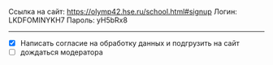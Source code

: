 Ссылка на сайт: https://olymp42.hse.ru/school.html#signup
Логин: LKDFOMINYKH7
Пароль: yH5bRx8


------------------------------------------------------
- [x] Написать согласие на обработку данных и подгрузить на сайт
- [ ] дождаться модератора